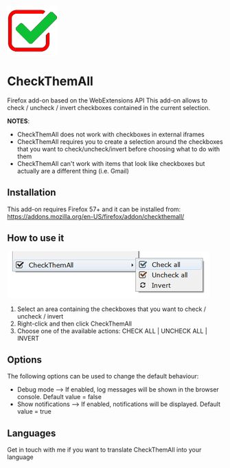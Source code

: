 ![CheckThemAll logo](https://github.com/SalvatoreMeschini/CheckThemAll/blob/master/icons/Icon.png)

# CheckThemAll

Firefox add-on based on the WebExtensions API
This add-on allows to check / uncheck / invert checkboxes contained in the current selection.

**NOTES**: 
* CheckThemAll does not work with checkboxes in external iframes
* CheckThemAll requires you to create a selection around the checkboxes that you want to check/uncheck/invert before choosing what to do with them
* CheckThemAll can't work with items that look like checkboxes but actually are a different thing (i.e. Gmail)

## Installation

This add-on requires Firefox 57+ and it can be installed from: https://addons.mozilla.org/en-US/firefox/addon/checkthemall/

## How to use it

![CheckThemAll screenshot](https://github.com/SalvatoreMeschini/CheckThemAll/blob/master/icons/CheckThemAll.png)

1. Select an area containing the checkboxes that you want to check / uncheck / invert
2. Right-click and then click CheckThemAll
3. Choose one of the available actions: CHECK ALL | UNCHECK ALL | INVERT

## Options

The following options can be used to change the default behaviour:

* Debug mode --> If enabled, log messages will be shown in the browser console. Default value = false
* Show notifications --> If enabled, notifications will be displayed. Default value = true

## Languages

Get in touch with me if you want to translate CheckThemAll into your language
